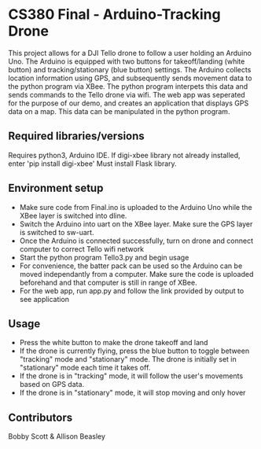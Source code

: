 # CS380 Final - Arduino-Tracking Drone

This project allows for a DJI Tello drone to follow a user holding an Arduino Uno. The Arduino is equipped with two buttons for takeoff/landing (white button) and tracking/stationary (blue button) settings. The Arduino collects location information using GPS, and subsequently sends movement data to the python program via XBee. The python program interpets this data and sends commands to the Tello drone via wifi. The web app was seperated for the purpose of our demo, and creates an application that displays GPS data on a map. This data can be manipulated in the python program. 

## Required libraries/versions

Requires python3, Arduino IDE.
If digi-xbee library not already installed, enter 'pip install digi-xbee'
Must install Flask library. 

## Environment setup

- Make sure code from Final.ino is uploaded to the Arduino Uno while the XBee   layer is switched into dline. 
- Switch the Arduino into uart on the XBee layer. Make sure the GPS layer is switched to sw-uart.
- Once the Arduino is connected successfully, turn on drone and connect computer to correct Tello wifi network
- Start the python program Tello3.py and begin usage
- For convenience, the batter pack can be used so the Arduino can be moved independantly from a computer. Make sure the code is uploaded beforehand and that computer is still in range of XBee. 
- For the web app, run app.py and follow the link provided by output to see application

## Usage

- Press the white button to make the drone takeoff and land
- If the drone is currently flying, press the blue button to toggle between "tracking" mode and "stationary" mode. The drone is initially set in "stationary" mode each time it takes off.
- If the drone is in "tracking" mode, it will follow the user's movements based on GPS data. 
- If the drone is in "stationary" mode, it will stop moving and only hover 

## Contributors

Bobby Scott & Allison Beasley
